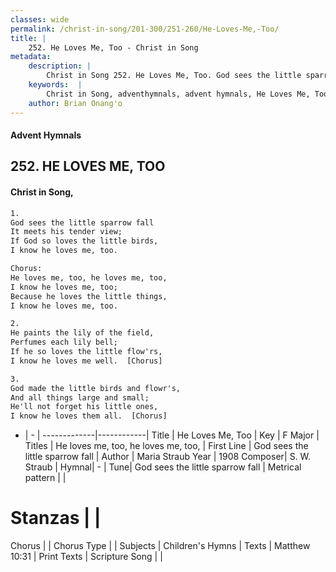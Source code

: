 ```yaml
---
classes: wide
permalink: /christ-in-song/201-300/251-260/He-Loves-Me,-Too/
title: |
    252. He Loves Me, Too - Christ in Song
metadata:
    description: |
        Christ in Song 252. He Loves Me, Too. God sees the little sparrow fall It meets his tender view; If God so loves the little birds, I know he loves me, too. Chorus: He loves me, too, he loves me, too, I know he loves me, too; Because he loves the little things,  I know he loves me, too.
    keywords:  |
        Christ in Song, adventhymnals, advent hymnals, He Loves Me, Too, God sees the little sparrow fall. He loves me, too, he loves me, too,
    author: Brian Onang'o
---
```


#### Advent Hymnals
## 252. HE LOVES ME, TOO
####  Christ in Song,

```txt
1.
God sees the little sparrow fall
It meets his tender view;
If God so loves the little birds,
I know he loves me, too.

Chorus:
He loves me, too, he loves me, too,
I know he loves me, too;
Because he loves the little things, 
I know he loves me, too.

2.
He paints the lily of the field,
Perfumes each lily bell;
If he so loves the little flow'rs,
I know he loves me well.  [Chorus]

3.
God made the little birds and flowr's,
And all things large and small;
He'll not forget his little ones,
I know he loves them all.  [Chorus]


```

- |   -  |
-------------|------------|
Title | He Loves Me, Too |
Key | F Major |
Titles | He loves me, too, he loves me, too, |
First Line | God sees the little sparrow fall |
Author | Maria Straub
Year | 1908
Composer| S. W. Straub |
Hymnal|  - |
Tune| God sees the little sparrow fall |
Metrical pattern | |
# Stanzas |  |
Chorus |  |
Chorus Type |  |
Subjects | Children's Hymns |
Texts | Matthew 10:31 |
Print Texts | 
Scripture Song |  |
    
